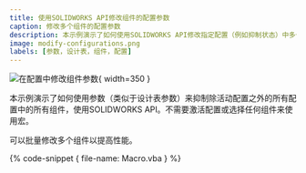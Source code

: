 ```yaml
---
title: 使用SOLIDWORKS API修改组件的配置参数
caption: 修改多个组件的配置参数
description: 本示例演示了如何使用SOLIDWORKS API修改指定配置（例如抑制状态）中多个组件的参数。 
image: modify-configurations.png
labels: [参数，设计表，组件，配置]
---
```

![在配置中修改组件参数](modify-configurations.png){ width=350 }

本示例演示了如何使用参数（类似于设计表参数）来抑制除活动配置之外的所有配置中的所有组件，使用SOLIDWORKS API。不需要激活配置或选择任何组件来使用宏。

可以批量修改多个组件以提高性能。

{% code-snippet { file-name: Macro.vba } %}